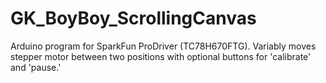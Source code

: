 # GK_BoyBoy_ScrollingCanvas
Arduino program for SparkFun ProDriver (TC78H670FTG). Variably moves stepper motor between two positions with optional buttons for 'calibrate' and 'pause.'
